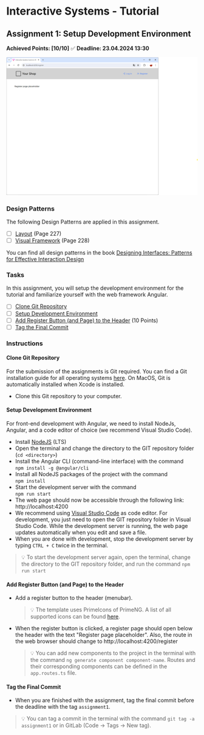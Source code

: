# Interactive Systems - Tutorial

## Assignment 1: Setup Development Environment

**Achieved Points: [10/10]** ✅
**Deadline: 23.04.2024 13:30**  

<img src="images/assignment1_teaser.png"  width="600">

### Design Patterns

The following Design Patterns are applied in this assignment.

- [ ] [Layout](https://ebookcentral.proquest.com/lib/uni-konstanz/reader.action?docID=5996435&ppg=247) (Page 227)
- [ ] [Visual Framework](https://ebookcentral.proquest.com/lib/uni-konstanz/reader.action?docID=5996435&ppg=248) (Page 228)

You can find all design patterns in the book [Designing Interfaces: Patterns for Effective Interaction Design](https://ebookcentral.proquest.com/lib/uni-konstanz/detail.action?docID=5996435)

### Tasks

In this assignment, you will setup the development environment for the tutorial and familiarize yourself with the web framework Angular. 

- [ ] [Clone Git Repository](#clone-git-repository)
- [ ] [Setup Development Environment](#setup-development-environment)
- [ ] [Add Register Button (and Page) to the Header](#add-register-button-and-page-to-the-header) (10 Points)
- [ ] [Tag the Final Commit](#tag-the-final-commit)

### Instructions

#### Clone Git Repository

For the submission of the assignments is Git required. You can find a Git installation guide for all operating systems [here](https://git-scm.com/downloads). On MacOS, Git is automatically installed when Xcode is installed.

- Clone this Git repository to your computer.

#### Setup Development Environment

For front-end development with Angular, we need to install NodeJs, Angular, and a code editor of choice (we recommend Visual Studio Code).

- Install [NodeJS](https://nodejs.org/en) (LTS)
- Open the terminal and change the directory to the GIT repository folder (`cd <directory>`) 
- Install the Angular CLI (command-line interface) with the command  
  `npm install -g @angular/cli`
- Install all NodeJS packages of the project with the command  
  `npm install`
- Start the development server with the command  
  `npm run start`
- The web page should now be accessible through the following link: http://localhost:4200
- We recommend using [Visual Studio Code](https://code.visualstudio.com/) as code editor. For development, you just need to open the GIT repository folder in Visual Studio Code. While the development server is running, the web page updates automatically when you edit and save a file.
- When you are done with development, stop the development server by typing `CTRL + C` twice in the terminal.

> 💡 To start the development server again, open the terminal, change the directory to the GIT repository folder, and run the command `npm run start`

#### Add Register Button (and Page) to the Header

- Add a register button to the header (menubar).
  > 💡 The template uses PrimeIcons of PrimeNG. A list of all supported icons can be found [here](https://primeng.org/icons#list).
- When the register button is clicked, a register page should open below the header with the text "Register page placeholder". Also, the route in the web browser should change to http://localhost:4200/register
  > 💡 You can add new components to the project in the terminal with the command `ng generate component component-name`. Routes and their corresponding components can be defined in the `app.routes.ts` file.

#### Tag the Final Commit

- When you are finished with the assignment, tag the final commit before the deadline with the tag `assignment1`.

> 💡 You can tag a commit in the terminal with the command `git tag -a assignment1` or in GitLab (Code -> Tags -> New tag).
